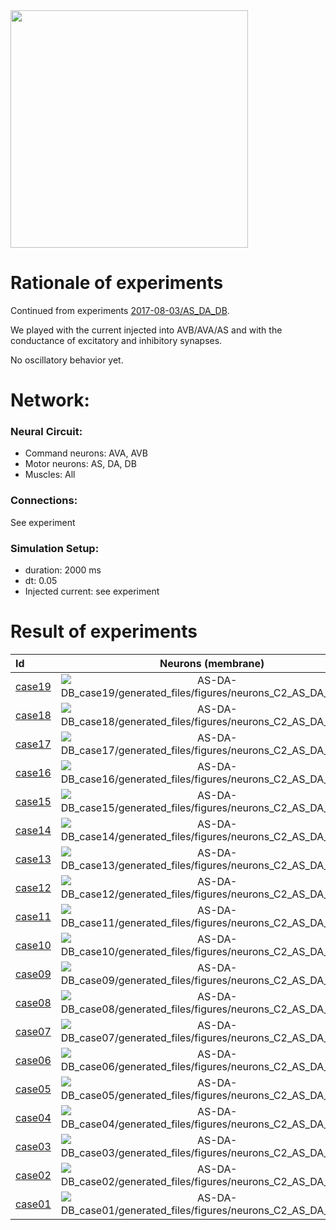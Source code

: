 <img src="AS-DA-DB_subset2_conns.jpeg" width="380">

# Rationale of experiments

Continued from experiments [2017-08-03/AS_DA_DB](../2017-08-03/AS_DA_DB/).

We played with the current injected into AVB/AVA/AS and with the conductance of excitatory and inhibitory synapses.

No oscillatory behavior yet.

# Network:

### Neural Circuit:

- Command neurons: AVA, AVB
- Motor neurons: AS, DA, DB
- Muscles: All

### Connections:

See experiment

### Simulation Setup:

- duration: 2000 ms
- dt: 0.05
- Injected current: see experiment

# Result of experiments

| Id | Neurons (membrane) | Neurons (membrane) | Muscles (membrane) | Muscles (membrane) | Neurons (activity) | Neurons (activity) | Muscles (activity) | Muscles (activity) |
| :---         |     :---:      |     :---:     |     :---:     |     :---:     |     :---:     |     :---:     |     :---:     |     :---:     |
| [case19](AS-DA-DB_case19) | ![AS-DA-DB_case19/generated_files/figures/neurons_C2_AS_DA_DB.png](AS-DA-DB_case19/generated_files/figures/neurons_C2_AS_DA_DB.png "AS-DA-DB_case19/generated_files/figures/neurons_C2_AS_DA_DB") | ![AS-DA-DB_case19/generated_files/figures/traces_neuron_AS_DA_DB_C2.png](AS-DA-DB_case19/generated_files/figures/traces_neuron_AS_DA_DB_C2.png "AS-DA-DB_case19/generated_files/figures/traces_neuron_AS_DA_DB_C2") | ![AS-DA-DB_case19/generated_files/figures/muscles_C2_AS_DA_DB.png](AS-DA-DB_case19/generated_files/figures/muscles_C2_AS_DA_DB.png "AS-DA-DB_case19/generated_files/figures/muscles_C2_AS_DA_DB") | ![AS-DA-DB_case19/generated_files/figures/traces_muscles_AS_DA_DB_C2.png](AS-DA-DB_case19/generated_files/figures/traces_muscles_AS_DA_DB_C2.png "AS-DA-DB_case19/generated_files/figures/traces_muscles_AS_DA_DB_C2") | ![AS-DA-DB_case19/generated_files/figures/neuron_activity_C2_AS_DA_DB.png](AS-DA-DB_case19/generated_files/figures/neuron_activity_C2_AS_DA_DB.png "AS-DA-DB_case19/generated_files/figures/neuron_activity_C2_AS_DA_DB") | ![AS-DA-DB_case19/generated_files/figures/traces_neuron_activity_AS_DA_DB_C2.png](AS-DA-DB_case19/generated_files/figures/traces_neuron_activity_AS_DA_DB_C2.png "AS-DA-DB_case19/generated_files/figures/traces_neuron_activity_AS_DA_DB_C2") | ![AS-DA-DB_case19/generated_files/figures/muscle_activity_C2_AS_DA_DB.png](AS-DA-DB_case19/generated_files/figures/muscle_activity_C2_AS_DA_DB.png "AS-DA-DB_case19/generated_files/figures/muscle_activity_C2_AS_DA_DB") | ![AS-DA-DB_case19/generated_files/figures/traces_muscles_activity_AS_DA_DB_C2.png](AS-DA-DB_case19/generated_files/figures/traces_muscles_activity_AS_DA_DB_C2.png "AS-DA-DB_case19/generated_files/figures/traces_muscles_activity_AS_DA_DB_C2") |
| [case18](AS-DA-DB_case18) | ![AS-DA-DB_case18/generated_files/figures/neurons_C2_AS_DA_DB.png](AS-DA-DB_case18/generated_files/figures/neurons_C2_AS_DA_DB.png "AS-DA-DB_case18/generated_files/figures/neurons_C2_AS_DA_DB") | ![AS-DA-DB_case18/generated_files/figures/traces_neuron_AS_DA_DB_C2.png](AS-DA-DB_case18/generated_files/figures/traces_neuron_AS_DA_DB_C2.png "AS-DA-DB_case18/generated_files/figures/traces_neuron_AS_DA_DB_C2") | ![AS-DA-DB_case18/generated_files/figures/muscles_C2_AS_DA_DB.png](AS-DA-DB_case18/generated_files/figures/muscles_C2_AS_DA_DB.png "AS-DA-DB_case18/generated_files/figures/muscles_C2_AS_DA_DB") | ![AS-DA-DB_case18/generated_files/figures/traces_muscles_AS_DA_DB_C2.png](AS-DA-DB_case18/generated_files/figures/traces_muscles_AS_DA_DB_C2.png "AS-DA-DB_case18/generated_files/figures/traces_muscles_AS_DA_DB_C2") | ![AS-DA-DB_case18/generated_files/figures/neuron_activity_C2_AS_DA_DB.png](AS-DA-DB_case18/generated_files/figures/neuron_activity_C2_AS_DA_DB.png "AS-DA-DB_case18/generated_files/figures/neuron_activity_C2_AS_DA_DB") | ![AS-DA-DB_case18/generated_files/figures/traces_neuron_activity_AS_DA_DB_C2.png](AS-DA-DB_case18/generated_files/figures/traces_neuron_activity_AS_DA_DB_C2.png "AS-DA-DB_case18/generated_files/figures/traces_neuron_activity_AS_DA_DB_C2") | ![AS-DA-DB_case18/generated_files/figures/muscle_activity_C2_AS_DA_DB.png](AS-DA-DB_case18/generated_files/figures/muscle_activity_C2_AS_DA_DB.png "AS-DA-DB_case18/generated_files/figures/muscle_activity_C2_AS_DA_DB") | ![AS-DA-DB_case18/generated_files/figures/traces_muscles_activity_AS_DA_DB_C2.png](AS-DA-DB_case18/generated_files/figures/traces_muscles_activity_AS_DA_DB_C2.png "AS-DA-DB_case18/generated_files/figures/traces_muscles_activity_AS_DA_DB_C2") |
| [case17](AS-DA-DB_case17) | ![AS-DA-DB_case17/generated_files/figures/neurons_C2_AS_DA_DB.png](AS-DA-DB_case17/generated_files/figures/neurons_C2_AS_DA_DB.png "AS-DA-DB_case17/generated_files/figures/neurons_C2_AS_DA_DB") | ![AS-DA-DB_case17/generated_files/figures/traces_neuron_AS_DA_DB_C2.png](AS-DA-DB_case17/generated_files/figures/traces_neuron_AS_DA_DB_C2.png "AS-DA-DB_case17/generated_files/figures/traces_neuron_AS_DA_DB_C2") | ![AS-DA-DB_case17/generated_files/figures/muscles_C2_AS_DA_DB.png](AS-DA-DB_case17/generated_files/figures/muscles_C2_AS_DA_DB.png "AS-DA-DB_case17/generated_files/figures/muscles_C2_AS_DA_DB") | ![AS-DA-DB_case17/generated_files/figures/traces_muscles_AS_DA_DB_C2.png](AS-DA-DB_case17/generated_files/figures/traces_muscles_AS_DA_DB_C2.png "AS-DA-DB_case17/generated_files/figures/traces_muscles_AS_DA_DB_C2") | ![AS-DA-DB_case17/generated_files/figures/neuron_activity_C2_AS_DA_DB.png](AS-DA-DB_case17/generated_files/figures/neuron_activity_C2_AS_DA_DB.png "AS-DA-DB_case17/generated_files/figures/neuron_activity_C2_AS_DA_DB") | ![AS-DA-DB_case17/generated_files/figures/traces_neuron_activity_AS_DA_DB_C2.png](AS-DA-DB_case17/generated_files/figures/traces_neuron_activity_AS_DA_DB_C2.png "AS-DA-DB_case17/generated_files/figures/traces_neuron_activity_AS_DA_DB_C2") | ![AS-DA-DB_case17/generated_files/figures/muscle_activity_C2_AS_DA_DB.png](AS-DA-DB_case17/generated_files/figures/muscle_activity_C2_AS_DA_DB.png "AS-DA-DB_case17/generated_files/figures/muscle_activity_C2_AS_DA_DB") | ![AS-DA-DB_case17/generated_files/figures/traces_muscles_activity_AS_DA_DB_C2.png](AS-DA-DB_case17/generated_files/figures/traces_muscles_activity_AS_DA_DB_C2.png "AS-DA-DB_case17/generated_files/figures/traces_muscles_activity_AS_DA_DB_C2") |
| [case16](AS-DA-DB_case16) | ![AS-DA-DB_case16/generated_files/figures/neurons_C2_AS_DA_DB.png](AS-DA-DB_case16/generated_files/figures/neurons_C2_AS_DA_DB.png "AS-DA-DB_case16/generated_files/figures/neurons_C2_AS_DA_DB") | ![AS-DA-DB_case16/generated_files/figures/traces_neuron_AS_DA_DB_C2.png](AS-DA-DB_case16/generated_files/figures/traces_neuron_AS_DA_DB_C2.png "AS-DA-DB_case16/generated_files/figures/traces_neuron_AS_DA_DB_C2") | ![AS-DA-DB_case16/generated_files/figures/muscles_C2_AS_DA_DB.png](AS-DA-DB_case16/generated_files/figures/muscles_C2_AS_DA_DB.png "AS-DA-DB_case16/generated_files/figures/muscles_C2_AS_DA_DB") | ![AS-DA-DB_case16/generated_files/figures/traces_muscles_AS_DA_DB_C2.png](AS-DA-DB_case16/generated_files/figures/traces_muscles_AS_DA_DB_C2.png "AS-DA-DB_case16/generated_files/figures/traces_muscles_AS_DA_DB_C2") | ![AS-DA-DB_case16/generated_files/figures/neuron_activity_C2_AS_DA_DB.png](AS-DA-DB_case16/generated_files/figures/neuron_activity_C2_AS_DA_DB.png "AS-DA-DB_case16/generated_files/figures/neuron_activity_C2_AS_DA_DB") | ![AS-DA-DB_case16/generated_files/figures/traces_neuron_activity_AS_DA_DB_C2.png](AS-DA-DB_case16/generated_files/figures/traces_neuron_activity_AS_DA_DB_C2.png "AS-DA-DB_case16/generated_files/figures/traces_neuron_activity_AS_DA_DB_C2") | ![AS-DA-DB_case16/generated_files/figures/muscle_activity_C2_AS_DA_DB.png](AS-DA-DB_case16/generated_files/figures/muscle_activity_C2_AS_DA_DB.png "AS-DA-DB_case16/generated_files/figures/muscle_activity_C2_AS_DA_DB") | ![AS-DA-DB_case16/generated_files/figures/traces_muscles_activity_AS_DA_DB_C2.png](AS-DA-DB_case16/generated_files/figures/traces_muscles_activity_AS_DA_DB_C2.png "AS-DA-DB_case16/generated_files/figures/traces_muscles_activity_AS_DA_DB_C2") |
| [case15](AS-DA-DB_case15) | ![AS-DA-DB_case15/generated_files/figures/neurons_C2_AS_DA_DB.png](AS-DA-DB_case15/generated_files/figures/neurons_C2_AS_DA_DB.png "AS-DA-DB_case15/generated_files/figures/neurons_C2_AS_DA_DB") | ![AS-DA-DB_case15/generated_files/figures/traces_neuron_AS_DA_DB_C2.png](AS-DA-DB_case15/generated_files/figures/traces_neuron_AS_DA_DB_C2.png "AS-DA-DB_case15/generated_files/figures/traces_neuron_AS_DA_DB_C2") | ![AS-DA-DB_case15/generated_files/figures/muscles_C2_AS_DA_DB.png](AS-DA-DB_case15/generated_files/figures/muscles_C2_AS_DA_DB.png "AS-DA-DB_case15/generated_files/figures/muscles_C2_AS_DA_DB") | ![AS-DA-DB_case15/generated_files/figures/traces_muscles_AS_DA_DB_C2.png](AS-DA-DB_case15/generated_files/figures/traces_muscles_AS_DA_DB_C2.png "AS-DA-DB_case15/generated_files/figures/traces_muscles_AS_DA_DB_C2") | ![AS-DA-DB_case15/generated_files/figures/neuron_activity_C2_AS_DA_DB.png](AS-DA-DB_case15/generated_files/figures/neuron_activity_C2_AS_DA_DB.png "AS-DA-DB_case15/generated_files/figures/neuron_activity_C2_AS_DA_DB") | ![AS-DA-DB_case15/generated_files/figures/traces_neuron_activity_AS_DA_DB_C2.png](AS-DA-DB_case15/generated_files/figures/traces_neuron_activity_AS_DA_DB_C2.png "AS-DA-DB_case15/generated_files/figures/traces_neuron_activity_AS_DA_DB_C2") | ![AS-DA-DB_case15/generated_files/figures/muscle_activity_C2_AS_DA_DB.png](AS-DA-DB_case15/generated_files/figures/muscle_activity_C2_AS_DA_DB.png "AS-DA-DB_case15/generated_files/figures/muscle_activity_C2_AS_DA_DB") | ![AS-DA-DB_case15/generated_files/figures/traces_muscles_activity_AS_DA_DB_C2.png](AS-DA-DB_case15/generated_files/figures/traces_muscles_activity_AS_DA_DB_C2.png "AS-DA-DB_case15/generated_files/figures/traces_muscles_activity_AS_DA_DB_C2") |
| [case14](AS-DA-DB_case14) | ![AS-DA-DB_case14/generated_files/figures/neurons_C2_AS_DA_DB.png](AS-DA-DB_case14/generated_files/figures/neurons_C2_AS_DA_DB.png "AS-DA-DB_case14/generated_files/figures/neurons_C2_AS_DA_DB") | ![AS-DA-DB_case14/generated_files/figures/traces_neuron_AS_DA_DB_C2.png](AS-DA-DB_case14/generated_files/figures/traces_neuron_AS_DA_DB_C2.png "AS-DA-DB_case14/generated_files/figures/traces_neuron_AS_DA_DB_C2") | ![AS-DA-DB_case14/generated_files/figures/muscles_C2_AS_DA_DB.png](AS-DA-DB_case14/generated_files/figures/muscles_C2_AS_DA_DB.png "AS-DA-DB_case14/generated_files/figures/muscles_C2_AS_DA_DB") | ![AS-DA-DB_case14/generated_files/figures/traces_muscles_AS_DA_DB_C2.png](AS-DA-DB_case14/generated_files/figures/traces_muscles_AS_DA_DB_C2.png "AS-DA-DB_case14/generated_files/figures/traces_muscles_AS_DA_DB_C2") | ![AS-DA-DB_case14/generated_files/figures/neuron_activity_C2_AS_DA_DB.png](AS-DA-DB_case14/generated_files/figures/neuron_activity_C2_AS_DA_DB.png "AS-DA-DB_case14/generated_files/figures/neuron_activity_C2_AS_DA_DB") | ![AS-DA-DB_case14/generated_files/figures/traces_neuron_activity_AS_DA_DB_C2.png](AS-DA-DB_case14/generated_files/figures/traces_neuron_activity_AS_DA_DB_C2.png "AS-DA-DB_case14/generated_files/figures/traces_neuron_activity_AS_DA_DB_C2") | ![AS-DA-DB_case14/generated_files/figures/muscle_activity_C2_AS_DA_DB.png](AS-DA-DB_case14/generated_files/figures/muscle_activity_C2_AS_DA_DB.png "AS-DA-DB_case14/generated_files/figures/muscle_activity_C2_AS_DA_DB") | ![AS-DA-DB_case14/generated_files/figures/traces_muscles_activity_AS_DA_DB_C2.png](AS-DA-DB_case14/generated_files/figures/traces_muscles_activity_AS_DA_DB_C2.png "AS-DA-DB_case14/generated_files/figures/traces_muscles_activity_AS_DA_DB_C2") |
| [case13](AS-DA-DB_case13) | ![AS-DA-DB_case13/generated_files/figures/neurons_C2_AS_DA_DB.png](AS-DA-DB_case13/generated_files/figures/neurons_C2_AS_DA_DB.png "AS-DA-DB_case13/generated_files/figures/neurons_C2_AS_DA_DB") | ![AS-DA-DB_case13/generated_files/figures/traces_neuron_AS_DA_DB_C2.png](AS-DA-DB_case13/generated_files/figures/traces_neuron_AS_DA_DB_C2.png "AS-DA-DB_case13/generated_files/figures/traces_neuron_AS_DA_DB_C2") | ![AS-DA-DB_case13/generated_files/figures/muscles_C2_AS_DA_DB.png](AS-DA-DB_case13/generated_files/figures/muscles_C2_AS_DA_DB.png "AS-DA-DB_case13/generated_files/figures/muscles_C2_AS_DA_DB") | ![AS-DA-DB_case13/generated_files/figures/traces_muscles_AS_DA_DB_C2.png](AS-DA-DB_case13/generated_files/figures/traces_muscles_AS_DA_DB_C2.png "AS-DA-DB_case13/generated_files/figures/traces_muscles_AS_DA_DB_C2") | ![AS-DA-DB_case13/generated_files/figures/neuron_activity_C2_AS_DA_DB.png](AS-DA-DB_case13/generated_files/figures/neuron_activity_C2_AS_DA_DB.png "AS-DA-DB_case13/generated_files/figures/neuron_activity_C2_AS_DA_DB") | ![AS-DA-DB_case13/generated_files/figures/traces_neuron_activity_AS_DA_DB_C2.png](AS-DA-DB_case13/generated_files/figures/traces_neuron_activity_AS_DA_DB_C2.png "AS-DA-DB_case13/generated_files/figures/traces_neuron_activity_AS_DA_DB_C2") | ![AS-DA-DB_case13/generated_files/figures/muscle_activity_C2_AS_DA_DB.png](AS-DA-DB_case13/generated_files/figures/muscle_activity_C2_AS_DA_DB.png "AS-DA-DB_case13/generated_files/figures/muscle_activity_C2_AS_DA_DB") | ![AS-DA-DB_case13/generated_files/figures/traces_muscles_activity_AS_DA_DB_C2.png](AS-DA-DB_case13/generated_files/figures/traces_muscles_activity_AS_DA_DB_C2.png "AS-DA-DB_case13/generated_files/figures/traces_muscles_activity_AS_DA_DB_C2") |
| [case12](AS-DA-DB_case12) | ![AS-DA-DB_case12/generated_files/figures/neurons_C2_AS_DA_DB.png](AS-DA-DB_case12/generated_files/figures/neurons_C2_AS_DA_DB.png "AS-DA-DB_case12/generated_files/figures/neurons_C2_AS_DA_DB") | ![AS-DA-DB_case12/generated_files/figures/traces_neuron_AS_DA_DB_C2.png](AS-DA-DB_case12/generated_files/figures/traces_neuron_AS_DA_DB_C2.png "AS-DA-DB_case12/generated_files/figures/traces_neuron_AS_DA_DB_C2") | ![AS-DA-DB_case12/generated_files/figures/muscles_C2_AS_DA_DB.png](AS-DA-DB_case12/generated_files/figures/muscles_C2_AS_DA_DB.png "AS-DA-DB_case12/generated_files/figures/muscles_C2_AS_DA_DB") | ![AS-DA-DB_case12/generated_files/figures/traces_muscles_AS_DA_DB_C2.png](AS-DA-DB_case12/generated_files/figures/traces_muscles_AS_DA_DB_C2.png "AS-DA-DB_case12/generated_files/figures/traces_muscles_AS_DA_DB_C2") | ![AS-DA-DB_case12/generated_files/figures/neuron_activity_C2_AS_DA_DB.png](AS-DA-DB_case12/generated_files/figures/neuron_activity_C2_AS_DA_DB.png "AS-DA-DB_case12/generated_files/figures/neuron_activity_C2_AS_DA_DB") | ![AS-DA-DB_case12/generated_files/figures/traces_neuron_activity_AS_DA_DB_C2.png](AS-DA-DB_case12/generated_files/figures/traces_neuron_activity_AS_DA_DB_C2.png "AS-DA-DB_case12/generated_files/figures/traces_neuron_activity_AS_DA_DB_C2") | ![AS-DA-DB_case12/generated_files/figures/muscle_activity_C2_AS_DA_DB.png](AS-DA-DB_case12/generated_files/figures/muscle_activity_C2_AS_DA_DB.png "AS-DA-DB_case12/generated_files/figures/muscle_activity_C2_AS_DA_DB") | ![AS-DA-DB_case12/generated_files/figures/traces_muscles_activity_AS_DA_DB_C2.png](AS-DA-DB_case12/generated_files/figures/traces_muscles_activity_AS_DA_DB_C2.png "AS-DA-DB_case12/generated_files/figures/traces_muscles_activity_AS_DA_DB_C2") |
| [case11](AS-DA-DB_case11) | ![AS-DA-DB_case11/generated_files/figures/neurons_C2_AS_DA_DB.png](AS-DA-DB_case11/generated_files/figures/neurons_C2_AS_DA_DB.png "AS-DA-DB_case11/generated_files/figures/neurons_C2_AS_DA_DB") | ![AS-DA-DB_case11/generated_files/figures/traces_neuron_AS_DA_DB_C2.png](AS-DA-DB_case11/generated_files/figures/traces_neuron_AS_DA_DB_C2.png "AS-DA-DB_case11/generated_files/figures/traces_neuron_AS_DA_DB_C2") | ![AS-DA-DB_case11/generated_files/figures/muscles_C2_AS_DA_DB.png](AS-DA-DB_case11/generated_files/figures/muscles_C2_AS_DA_DB.png "AS-DA-DB_case11/generated_files/figures/muscles_C2_AS_DA_DB") | ![AS-DA-DB_case11/generated_files/figures/traces_muscles_AS_DA_DB_C2.png](AS-DA-DB_case11/generated_files/figures/traces_muscles_AS_DA_DB_C2.png "AS-DA-DB_case11/generated_files/figures/traces_muscles_AS_DA_DB_C2") | ![AS-DA-DB_case11/generated_files/figures/neuron_activity_C2_AS_DA_DB.png](AS-DA-DB_case11/generated_files/figures/neuron_activity_C2_AS_DA_DB.png "AS-DA-DB_case11/generated_files/figures/neuron_activity_C2_AS_DA_DB") | ![AS-DA-DB_case11/generated_files/figures/traces_neuron_activity_AS_DA_DB_C2.png](AS-DA-DB_case11/generated_files/figures/traces_neuron_activity_AS_DA_DB_C2.png "AS-DA-DB_case11/generated_files/figures/traces_neuron_activity_AS_DA_DB_C2") | ![AS-DA-DB_case11/generated_files/figures/muscle_activity_C2_AS_DA_DB.png](AS-DA-DB_case11/generated_files/figures/muscle_activity_C2_AS_DA_DB.png "AS-DA-DB_case11/generated_files/figures/muscle_activity_C2_AS_DA_DB") | ![AS-DA-DB_case11/generated_files/figures/traces_muscles_activity_AS_DA_DB_C2.png](AS-DA-DB_case11/generated_files/figures/traces_muscles_activity_AS_DA_DB_C2.png "AS-DA-DB_case11/generated_files/figures/traces_muscles_activity_AS_DA_DB_C2") |
| [case10](AS-DA-DB_case10) | ![AS-DA-DB_case10/generated_files/figures/neurons_C2_AS_DA_DB.png](AS-DA-DB_case10/generated_files/figures/neurons_C2_AS_DA_DB.png "AS-DA-DB_case10/generated_files/figures/neurons_C2_AS_DA_DB") | ![AS-DA-DB_case10/generated_files/figures/traces_neuron_AS_DA_DB_C2.png](AS-DA-DB_case10/generated_files/figures/traces_neuron_AS_DA_DB_C2.png "AS-DA-DB_case10/generated_files/figures/traces_neuron_AS_DA_DB_C2") | ![AS-DA-DB_case10/generated_files/figures/muscles_C2_AS_DA_DB.png](AS-DA-DB_case10/generated_files/figures/muscles_C2_AS_DA_DB.png "AS-DA-DB_case10/generated_files/figures/muscles_C2_AS_DA_DB") | ![AS-DA-DB_case10/generated_files/figures/traces_muscles_AS_DA_DB_C2.png](AS-DA-DB_case10/generated_files/figures/traces_muscles_AS_DA_DB_C2.png "AS-DA-DB_case10/generated_files/figures/traces_muscles_AS_DA_DB_C2") | ![AS-DA-DB_case10/generated_files/figures/neuron_activity_C2_AS_DA_DB.png](AS-DA-DB_case10/generated_files/figures/neuron_activity_C2_AS_DA_DB.png "AS-DA-DB_case10/generated_files/figures/neuron_activity_C2_AS_DA_DB") | ![AS-DA-DB_case10/generated_files/figures/traces_neuron_activity_AS_DA_DB_C2.png](AS-DA-DB_case10/generated_files/figures/traces_neuron_activity_AS_DA_DB_C2.png "AS-DA-DB_case10/generated_files/figures/traces_neuron_activity_AS_DA_DB_C2") | ![AS-DA-DB_case10/generated_files/figures/muscle_activity_C2_AS_DA_DB.png](AS-DA-DB_case10/generated_files/figures/muscle_activity_C2_AS_DA_DB.png "AS-DA-DB_case10/generated_files/figures/muscle_activity_C2_AS_DA_DB") | ![AS-DA-DB_case10/generated_files/figures/traces_muscles_activity_AS_DA_DB_C2.png](AS-DA-DB_case10/generated_files/figures/traces_muscles_activity_AS_DA_DB_C2.png "AS-DA-DB_case10/generated_files/figures/traces_muscles_activity_AS_DA_DB_C2") |
| [case09](AS-DA-DB_case09) | ![AS-DA-DB_case09/generated_files/figures/neurons_C2_AS_DA_DB.png](AS-DA-DB_case09/generated_files/figures/neurons_C2_AS_DA_DB.png "AS-DA-DB_case09/generated_files/figures/neurons_C2_AS_DA_DB") | ![AS-DA-DB_case09/generated_files/figures/traces_neuron_AS_DA_DB_C2.png](AS-DA-DB_case09/generated_files/figures/traces_neuron_AS_DA_DB_C2.png "AS-DA-DB_case09/generated_files/figures/traces_neuron_AS_DA_DB_C2") | ![AS-DA-DB_case09/generated_files/figures/muscles_C2_AS_DA_DB.png](AS-DA-DB_case09/generated_files/figures/muscles_C2_AS_DA_DB.png "AS-DA-DB_case09/generated_files/figures/muscles_C2_AS_DA_DB") | ![AS-DA-DB_case09/generated_files/figures/traces_muscles_AS_DA_DB_C2.png](AS-DA-DB_case09/generated_files/figures/traces_muscles_AS_DA_DB_C2.png "AS-DA-DB_case09/generated_files/figures/traces_muscles_AS_DA_DB_C2") | ![AS-DA-DB_case09/generated_files/figures/neuron_activity_C2_AS_DA_DB.png](AS-DA-DB_case09/generated_files/figures/neuron_activity_C2_AS_DA_DB.png "AS-DA-DB_case09/generated_files/figures/neuron_activity_C2_AS_DA_DB") | ![AS-DA-DB_case09/generated_files/figures/traces_neuron_activity_AS_DA_DB_C2.png](AS-DA-DB_case09/generated_files/figures/traces_neuron_activity_AS_DA_DB_C2.png "AS-DA-DB_case09/generated_files/figures/traces_neuron_activity_AS_DA_DB_C2") | ![AS-DA-DB_case09/generated_files/figures/muscle_activity_C2_AS_DA_DB.png](AS-DA-DB_case09/generated_files/figures/muscle_activity_C2_AS_DA_DB.png "AS-DA-DB_case09/generated_files/figures/muscle_activity_C2_AS_DA_DB") | ![AS-DA-DB_case09/generated_files/figures/traces_muscles_activity_AS_DA_DB_C2.png](AS-DA-DB_case09/generated_files/figures/traces_muscles_activity_AS_DA_DB_C2.png "AS-DA-DB_case09/generated_files/figures/traces_muscles_activity_AS_DA_DB_C2") |
| [case08](AS-DA-DB_case08) | ![AS-DA-DB_case08/generated_files/figures/neurons_C2_AS_DA_DB.png](AS-DA-DB_case08/generated_files/figures/neurons_C2_AS_DA_DB.png "AS-DA-DB_case08/generated_files/figures/neurons_C2_AS_DA_DB") | ![AS-DA-DB_case08/generated_files/figures/traces_neuron_AS_DA_DB_C2.png](AS-DA-DB_case08/generated_files/figures/traces_neuron_AS_DA_DB_C2.png "AS-DA-DB_case08/generated_files/figures/traces_neuron_AS_DA_DB_C2") | ![AS-DA-DB_case08/generated_files/figures/muscles_C2_AS_DA_DB.png](AS-DA-DB_case08/generated_files/figures/muscles_C2_AS_DA_DB.png "AS-DA-DB_case08/generated_files/figures/muscles_C2_AS_DA_DB") | ![AS-DA-DB_case08/generated_files/figures/traces_muscles_AS_DA_DB_C2.png](AS-DA-DB_case08/generated_files/figures/traces_muscles_AS_DA_DB_C2.png "AS-DA-DB_case08/generated_files/figures/traces_muscles_AS_DA_DB_C2") | ![AS-DA-DB_case08/generated_files/figures/neuron_activity_C2_AS_DA_DB.png](AS-DA-DB_case08/generated_files/figures/neuron_activity_C2_AS_DA_DB.png "AS-DA-DB_case08/generated_files/figures/neuron_activity_C2_AS_DA_DB") | ![AS-DA-DB_case08/generated_files/figures/traces_neuron_activity_AS_DA_DB_C2.png](AS-DA-DB_case08/generated_files/figures/traces_neuron_activity_AS_DA_DB_C2.png "AS-DA-DB_case08/generated_files/figures/traces_neuron_activity_AS_DA_DB_C2") | ![AS-DA-DB_case08/generated_files/figures/muscle_activity_C2_AS_DA_DB.png](AS-DA-DB_case08/generated_files/figures/muscle_activity_C2_AS_DA_DB.png "AS-DA-DB_case08/generated_files/figures/muscle_activity_C2_AS_DA_DB") | ![AS-DA-DB_case08/generated_files/figures/traces_muscles_activity_AS_DA_DB_C2.png](AS-DA-DB_case08/generated_files/figures/traces_muscles_activity_AS_DA_DB_C2.png "AS-DA-DB_case08/generated_files/figures/traces_muscles_activity_AS_DA_DB_C2") |
| [case07](AS-DA-DB_case07) | ![AS-DA-DB_case07/generated_files/figures/neurons_C2_AS_DA_DB.png](AS-DA-DB_case07/generated_files/figures/neurons_C2_AS_DA_DB.png "AS-DA-DB_case07/generated_files/figures/neurons_C2_AS_DA_DB") | ![AS-DA-DB_case07/generated_files/figures/traces_neuron_AS_DA_DB_C2.png](AS-DA-DB_case07/generated_files/figures/traces_neuron_AS_DA_DB_C2.png "AS-DA-DB_case07/generated_files/figures/traces_neuron_AS_DA_DB_C2") | ![AS-DA-DB_case07/generated_files/figures/muscles_C2_AS_DA_DB.png](AS-DA-DB_case07/generated_files/figures/muscles_C2_AS_DA_DB.png "AS-DA-DB_case07/generated_files/figures/muscles_C2_AS_DA_DB") | ![AS-DA-DB_case07/generated_files/figures/traces_muscles_AS_DA_DB_C2.png](AS-DA-DB_case07/generated_files/figures/traces_muscles_AS_DA_DB_C2.png "AS-DA-DB_case07/generated_files/figures/traces_muscles_AS_DA_DB_C2") | ![AS-DA-DB_case07/generated_files/figures/neuron_activity_C2_AS_DA_DB.png](AS-DA-DB_case07/generated_files/figures/neuron_activity_C2_AS_DA_DB.png "AS-DA-DB_case07/generated_files/figures/neuron_activity_C2_AS_DA_DB") | ![AS-DA-DB_case07/generated_files/figures/traces_neuron_activity_AS_DA_DB_C2.png](AS-DA-DB_case07/generated_files/figures/traces_neuron_activity_AS_DA_DB_C2.png "AS-DA-DB_case07/generated_files/figures/traces_neuron_activity_AS_DA_DB_C2") | ![AS-DA-DB_case07/generated_files/figures/muscle_activity_C2_AS_DA_DB.png](AS-DA-DB_case07/generated_files/figures/muscle_activity_C2_AS_DA_DB.png "AS-DA-DB_case07/generated_files/figures/muscle_activity_C2_AS_DA_DB") | ![AS-DA-DB_case07/generated_files/figures/traces_muscles_activity_AS_DA_DB_C2.png](AS-DA-DB_case07/generated_files/figures/traces_muscles_activity_AS_DA_DB_C2.png "AS-DA-DB_case07/generated_files/figures/traces_muscles_activity_AS_DA_DB_C2") |
| [case06](AS-DA-DB_case06) | ![AS-DA-DB_case06/generated_files/figures/neurons_C2_AS_DA_DB.png](AS-DA-DB_case06/generated_files/figures/neurons_C2_AS_DA_DB.png "AS-DA-DB_case06/generated_files/figures/neurons_C2_AS_DA_DB") | ![AS-DA-DB_case06/generated_files/figures/traces_neuron_AS_DA_DB_C2.png](AS-DA-DB_case06/generated_files/figures/traces_neuron_AS_DA_DB_C2.png "AS-DA-DB_case06/generated_files/figures/traces_neuron_AS_DA_DB_C2") | ![AS-DA-DB_case06/generated_files/figures/muscles_C2_AS_DA_DB.png](AS-DA-DB_case06/generated_files/figures/muscles_C2_AS_DA_DB.png "AS-DA-DB_case06/generated_files/figures/muscles_C2_AS_DA_DB") | ![AS-DA-DB_case06/generated_files/figures/traces_muscles_AS_DA_DB_C2.png](AS-DA-DB_case06/generated_files/figures/traces_muscles_AS_DA_DB_C2.png "AS-DA-DB_case06/generated_files/figures/traces_muscles_AS_DA_DB_C2") | ![AS-DA-DB_case06/generated_files/figures/neuron_activity_C2_AS_DA_DB.png](AS-DA-DB_case06/generated_files/figures/neuron_activity_C2_AS_DA_DB.png "AS-DA-DB_case06/generated_files/figures/neuron_activity_C2_AS_DA_DB") | ![AS-DA-DB_case06/generated_files/figures/traces_neuron_activity_AS_DA_DB_C2.png](AS-DA-DB_case06/generated_files/figures/traces_neuron_activity_AS_DA_DB_C2.png "AS-DA-DB_case06/generated_files/figures/traces_neuron_activity_AS_DA_DB_C2") | ![AS-DA-DB_case06/generated_files/figures/muscle_activity_C2_AS_DA_DB.png](AS-DA-DB_case06/generated_files/figures/muscle_activity_C2_AS_DA_DB.png "AS-DA-DB_case06/generated_files/figures/muscle_activity_C2_AS_DA_DB") | ![AS-DA-DB_case06/generated_files/figures/traces_muscles_activity_AS_DA_DB_C2.png](AS-DA-DB_case06/generated_files/figures/traces_muscles_activity_AS_DA_DB_C2.png "AS-DA-DB_case06/generated_files/figures/traces_muscles_activity_AS_DA_DB_C2") |
| [case05](AS-DA-DB_case05) | ![AS-DA-DB_case05/generated_files/figures/neurons_C2_AS_DA_DB.png](AS-DA-DB_case05/generated_files/figures/neurons_C2_AS_DA_DB.png "AS-DA-DB_case05/generated_files/figures/neurons_C2_AS_DA_DB") | ![AS-DA-DB_case05/generated_files/figures/traces_neuron_AS_DA_DB_C2.png](AS-DA-DB_case05/generated_files/figures/traces_neuron_AS_DA_DB_C2.png "AS-DA-DB_case05/generated_files/figures/traces_neuron_AS_DA_DB_C2") | ![AS-DA-DB_case05/generated_files/figures/muscles_C2_AS_DA_DB.png](AS-DA-DB_case05/generated_files/figures/muscles_C2_AS_DA_DB.png "AS-DA-DB_case05/generated_files/figures/muscles_C2_AS_DA_DB") | ![AS-DA-DB_case05/generated_files/figures/traces_muscles_AS_DA_DB_C2.png](AS-DA-DB_case05/generated_files/figures/traces_muscles_AS_DA_DB_C2.png "AS-DA-DB_case05/generated_files/figures/traces_muscles_AS_DA_DB_C2") | ![AS-DA-DB_case05/generated_files/figures/neuron_activity_C2_AS_DA_DB.png](AS-DA-DB_case05/generated_files/figures/neuron_activity_C2_AS_DA_DB.png "AS-DA-DB_case05/generated_files/figures/neuron_activity_C2_AS_DA_DB") | ![AS-DA-DB_case05/generated_files/figures/traces_neuron_activity_AS_DA_DB_C2.png](AS-DA-DB_case05/generated_files/figures/traces_neuron_activity_AS_DA_DB_C2.png "AS-DA-DB_case05/generated_files/figures/traces_neuron_activity_AS_DA_DB_C2") | ![AS-DA-DB_case05/generated_files/figures/muscle_activity_C2_AS_DA_DB.png](AS-DA-DB_case05/generated_files/figures/muscle_activity_C2_AS_DA_DB.png "AS-DA-DB_case05/generated_files/figures/muscle_activity_C2_AS_DA_DB") | ![AS-DA-DB_case05/generated_files/figures/traces_muscles_activity_AS_DA_DB_C2.png](AS-DA-DB_case05/generated_files/figures/traces_muscles_activity_AS_DA_DB_C2.png "AS-DA-DB_case05/generated_files/figures/traces_muscles_activity_AS_DA_DB_C2") |
| [case04](AS-DA-DB_case04) | ![AS-DA-DB_case04/generated_files/figures/neurons_C2_AS_DA_DB.png](AS-DA-DB_case04/generated_files/figures/neurons_C2_AS_DA_DB.png "AS-DA-DB_case04/generated_files/figures/neurons_C2_AS_DA_DB") | ![AS-DA-DB_case04/generated_files/figures/traces_neuron_AS_DA_DB_C2.png](AS-DA-DB_case04/generated_files/figures/traces_neuron_AS_DA_DB_C2.png "AS-DA-DB_case04/generated_files/figures/traces_neuron_AS_DA_DB_C2") | ![AS-DA-DB_case04/generated_files/figures/muscles_C2_AS_DA_DB.png](AS-DA-DB_case04/generated_files/figures/muscles_C2_AS_DA_DB.png "AS-DA-DB_case04/generated_files/figures/muscles_C2_AS_DA_DB") | ![AS-DA-DB_case04/generated_files/figures/traces_muscles_AS_DA_DB_C2.png](AS-DA-DB_case04/generated_files/figures/traces_muscles_AS_DA_DB_C2.png "AS-DA-DB_case04/generated_files/figures/traces_muscles_AS_DA_DB_C2") | ![AS-DA-DB_case04/generated_files/figures/neuron_activity_C2_AS_DA_DB.png](AS-DA-DB_case04/generated_files/figures/neuron_activity_C2_AS_DA_DB.png "AS-DA-DB_case04/generated_files/figures/neuron_activity_C2_AS_DA_DB") | ![AS-DA-DB_case04/generated_files/figures/traces_neuron_activity_AS_DA_DB_C2.png](AS-DA-DB_case04/generated_files/figures/traces_neuron_activity_AS_DA_DB_C2.png "AS-DA-DB_case04/generated_files/figures/traces_neuron_activity_AS_DA_DB_C2") | ![AS-DA-DB_case04/generated_files/figures/muscle_activity_C2_AS_DA_DB.png](AS-DA-DB_case04/generated_files/figures/muscle_activity_C2_AS_DA_DB.png "AS-DA-DB_case04/generated_files/figures/muscle_activity_C2_AS_DA_DB") | ![AS-DA-DB_case04/generated_files/figures/traces_muscles_activity_AS_DA_DB_C2.png](AS-DA-DB_case04/generated_files/figures/traces_muscles_activity_AS_DA_DB_C2.png "AS-DA-DB_case04/generated_files/figures/traces_muscles_activity_AS_DA_DB_C2") |
| [case03](AS-DA-DB_case03) | ![AS-DA-DB_case03/generated_files/figures/neurons_C2_AS_DA_DB.png](AS-DA-DB_case03/generated_files/figures/neurons_C2_AS_DA_DB.png "AS-DA-DB_case03/generated_files/figures/neurons_C2_AS_DA_DB") | ![AS-DA-DB_case03/generated_files/figures/traces_neuron_AS_DA_DB_C2.png](AS-DA-DB_case03/generated_files/figures/traces_neuron_AS_DA_DB_C2.png "AS-DA-DB_case03/generated_files/figures/traces_neuron_AS_DA_DB_C2") | ![AS-DA-DB_case03/generated_files/figures/muscles_C2_AS_DA_DB.png](AS-DA-DB_case03/generated_files/figures/muscles_C2_AS_DA_DB.png "AS-DA-DB_case03/generated_files/figures/muscles_C2_AS_DA_DB") | ![AS-DA-DB_case03/generated_files/figures/traces_muscles_AS_DA_DB_C2.png](AS-DA-DB_case03/generated_files/figures/traces_muscles_AS_DA_DB_C2.png "AS-DA-DB_case03/generated_files/figures/traces_muscles_AS_DA_DB_C2") | ![AS-DA-DB_case03/generated_files/figures/neuron_activity_C2_AS_DA_DB.png](AS-DA-DB_case03/generated_files/figures/neuron_activity_C2_AS_DA_DB.png "AS-DA-DB_case03/generated_files/figures/neuron_activity_C2_AS_DA_DB") | ![AS-DA-DB_case03/generated_files/figures/traces_neuron_activity_AS_DA_DB_C2.png](AS-DA-DB_case03/generated_files/figures/traces_neuron_activity_AS_DA_DB_C2.png "AS-DA-DB_case03/generated_files/figures/traces_neuron_activity_AS_DA_DB_C2") | ![AS-DA-DB_case03/generated_files/figures/muscle_activity_C2_AS_DA_DB.png](AS-DA-DB_case03/generated_files/figures/muscle_activity_C2_AS_DA_DB.png "AS-DA-DB_case03/generated_files/figures/muscle_activity_C2_AS_DA_DB") | ![AS-DA-DB_case03/generated_files/figures/traces_muscles_activity_AS_DA_DB_C2.png](AS-DA-DB_case03/generated_files/figures/traces_muscles_activity_AS_DA_DB_C2.png "AS-DA-DB_case03/generated_files/figures/traces_muscles_activity_AS_DA_DB_C2") |
| [case02](AS-DA-DB_case02) | ![AS-DA-DB_case02/generated_files/figures/neurons_C2_AS_DA_DB.png](AS-DA-DB_case02/generated_files/figures/neurons_C2_AS_DA_DB.png "AS-DA-DB_case02/generated_files/figures/neurons_C2_AS_DA_DB") | ![AS-DA-DB_case02/generated_files/figures/traces_neuron_AS_DA_DB_C2.png](AS-DA-DB_case02/generated_files/figures/traces_neuron_AS_DA_DB_C2.png "AS-DA-DB_case02/generated_files/figures/traces_neuron_AS_DA_DB_C2") | ![AS-DA-DB_case02/generated_files/figures/muscles_C2_AS_DA_DB.png](AS-DA-DB_case02/generated_files/figures/muscles_C2_AS_DA_DB.png "AS-DA-DB_case02/generated_files/figures/muscles_C2_AS_DA_DB") | ![AS-DA-DB_case02/generated_files/figures/traces_muscles_AS_DA_DB_C2.png](AS-DA-DB_case02/generated_files/figures/traces_muscles_AS_DA_DB_C2.png "AS-DA-DB_case02/generated_files/figures/traces_muscles_AS_DA_DB_C2") | ![AS-DA-DB_case02/generated_files/figures/neuron_activity_C2_AS_DA_DB.png](AS-DA-DB_case02/generated_files/figures/neuron_activity_C2_AS_DA_DB.png "AS-DA-DB_case02/generated_files/figures/neuron_activity_C2_AS_DA_DB") | ![AS-DA-DB_case02/generated_files/figures/traces_neuron_activity_AS_DA_DB_C2.png](AS-DA-DB_case02/generated_files/figures/traces_neuron_activity_AS_DA_DB_C2.png "AS-DA-DB_case02/generated_files/figures/traces_neuron_activity_AS_DA_DB_C2") | ![AS-DA-DB_case02/generated_files/figures/muscle_activity_C2_AS_DA_DB.png](AS-DA-DB_case02/generated_files/figures/muscle_activity_C2_AS_DA_DB.png "AS-DA-DB_case02/generated_files/figures/muscle_activity_C2_AS_DA_DB") | ![AS-DA-DB_case02/generated_files/figures/traces_muscles_activity_AS_DA_DB_C2.png](AS-DA-DB_case02/generated_files/figures/traces_muscles_activity_AS_DA_DB_C2.png "AS-DA-DB_case02/generated_files/figures/traces_muscles_activity_AS_DA_DB_C2") |
| [case01](AS-DA-DB_case01) | ![AS-DA-DB_case01/generated_files/figures/neurons_C2_AS_DA_DB.png](AS-DA-DB_case01/generated_files/figures/neurons_C2_AS_DA_DB.png "AS-DA-DB_case01/generated_files/figures/neurons_C2_AS_DA_DB") | ![AS-DA-DB_case01/generated_files/figures/traces_neuron_AS_DA_DB_C2.png](AS-DA-DB_case01/generated_files/figures/traces_neuron_AS_DA_DB_C2.png "AS-DA-DB_case01/generated_files/figures/traces_neuron_AS_DA_DB_C2") | ![AS-DA-DB_case01/generated_files/figures/muscles_C2_AS_DA_DB.png](AS-DA-DB_case01/generated_files/figures/muscles_C2_AS_DA_DB.png "AS-DA-DB_case01/generated_files/figures/muscles_C2_AS_DA_DB") | ![AS-DA-DB_case01/generated_files/figures/traces_muscles_AS_DA_DB_C2.png](AS-DA-DB_case01/generated_files/figures/traces_muscles_AS_DA_DB_C2.png "AS-DA-DB_case01/generated_files/figures/traces_muscles_AS_DA_DB_C2") | ![AS-DA-DB_case01/generated_files/figures/neuron_activity_C2_AS_DA_DB.png](AS-DA-DB_case01/generated_files/figures/neuron_activity_C2_AS_DA_DB.png "AS-DA-DB_case01/generated_files/figures/neuron_activity_C2_AS_DA_DB") | ![AS-DA-DB_case01/generated_files/figures/traces_neuron_activity_AS_DA_DB_C2.png](AS-DA-DB_case01/generated_files/figures/traces_neuron_activity_AS_DA_DB_C2.png "AS-DA-DB_case01/generated_files/figures/traces_neuron_activity_AS_DA_DB_C2") | ![AS-DA-DB_case01/generated_files/figures/muscle_activity_C2_AS_DA_DB.png](AS-DA-DB_case01/generated_files/figures/muscle_activity_C2_AS_DA_DB.png "AS-DA-DB_case01/generated_files/figures/muscle_activity_C2_AS_DA_DB") | ![AS-DA-DB_case01/generated_files/figures/traces_muscles_activity_AS_DA_DB_C2.png](AS-DA-DB_case01/generated_files/figures/traces_muscles_activity_AS_DA_DB_C2.png "AS-DA-DB_case01/generated_files/figures/traces_muscles_activity_AS_DA_DB_C2") |

